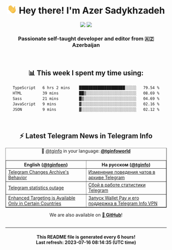 <div align="center">
	<div>
		<h1>
      <img src="./assets/hi.gif" width="30px"> Hey there! I'm Azer Sadykhzadeh
    </h1>
    <img height="18" src="https://komarev.com/ghpvc/?username=sadykhzadeh&label=Views&color=2081c1&style=flat-square" />
		<a href="https://wakatime.com/Azer"> <img height="18" src="https://wakatime.com/badge/user/f80ae27a-c328-426f-a381-bc84136e2dd6.svg" /> </a>
    <h3>
      Passionate self-taught developer and editor from 🇦🇿 Azerbaijan
    </h3>
  </div>
  <br>

<h2>📊 This week I spent my time using:</h2>

<!--START_SECTION:waka-->

```txt
TypeScript   6 hrs 2 mins    ████████████████████░░░░░   79.54 %
HTML         39 mins         ██▒░░░░░░░░░░░░░░░░░░░░░░   08.69 %
Sass         21 mins         █▒░░░░░░░░░░░░░░░░░░░░░░░   04.69 %
JavaScript   9 mins          ▓░░░░░░░░░░░░░░░░░░░░░░░░   02.16 %
JSON         9 mins          ▓░░░░░░░░░░░░░░░░░░░░░░░░   02.12 %
```

<!--END_SECTION:waka-->

<br>

<h2>⚡️ Latest Telegram News in Telegram Info</h2>
  <table border>
		<tr>
			<th width="50%">English (<a href="https://t.me/tginfoen">@tginfoen</a>)</th>
			<th>На русском (<a href="https://t.me/tginfo">@tginfo</a>)</th>
		</tr>
		<caption>🚩 <a href="https://t.me/tginfo">@tginfo</a> in your language: <a href="https://t.me/tginfoworld"><b>@tginfoworld</b></a><caption/>
  <tr><td><a href="https://t.me/tginfoen/1670">Telegram Changes Archive's Behavior</a></td>
    <td><a href="https://t.me/tginfo/3696">Изменение поведения чатов в архиве Telegram</a></td></tr><tr><td><a href="https://t.me/tginfoen/1669">Telegram statistics outage </a></td>
    <td><a href="https://t.me/tginfo/3695">Сбой в работе статистики Telegram</a></td></tr><tr><td><a href="https://t.me/tginfoen/1668">Enhanced Targeting is Available Only in Certain Countries</a></td>
    <td><a href="https://t.me/tginfo/3694">Запуск Wallet Pay и его поддержка в Telegram Info VPN</a></td></tr>
</table>
We are also available on <a href="https://github.com/tginfo"><b>🐙 GitHub</b></a>!
</div>

<br>
<hr>
<h4 align="center">This README file is generated <b>every 6 hours</b>!</br>Last refresh: <b>2023-07-16 08:14:35 (UTC time)</b></h4>
